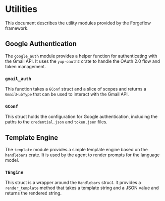 # Utilities

This document describes the utility modules provided by the Forgeflow framework.

## Google Authentication

The `google_auth` module provides a helper function for authenticating with the Gmail API. It uses the `yup-oauth2` crate to handle the OAuth 2.0 flow and token management.

### `gmail_auth`

This function takes a `GConf` struct and a slice of scopes and returns a `GmailHubType` that can be used to interact with the Gmail API.

### `GConf`

This struct holds the configuration for Google authentication, including the paths to the `credential.json` and `token.json` files.

## Template Engine

The `template` module provides a simple template engine based on the `handlebars` crate. It is used by the agent to render prompts for the language model.

### `TEngine`

This struct is a wrapper around the `Handlebars` struct. It provides a `render_template` method that takes a template string and a JSON value and returns the rendered string.
